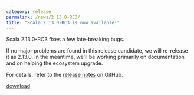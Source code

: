 ```yaml
---
category: release
permalink: /news/2.13.0-RC3/
title: "Scala 2.13.0-RC3 is now available!"
---
```

Scala 2.13.0-RC3 fixes a few late-breaking bugs.

If no major problems are found in this release candidate, we will re-release it as 2.13.0.  In the meantime, we'll be working primarily on documentation and on helping the ecosystem upgrade.

For details, refer to the [release notes](https://github.com/scala/scala/releases/tag/v2.13.0-RC3) on GitHub.

[download](https://www.scala-lang.org/download/2.13.0-RC3.html)
